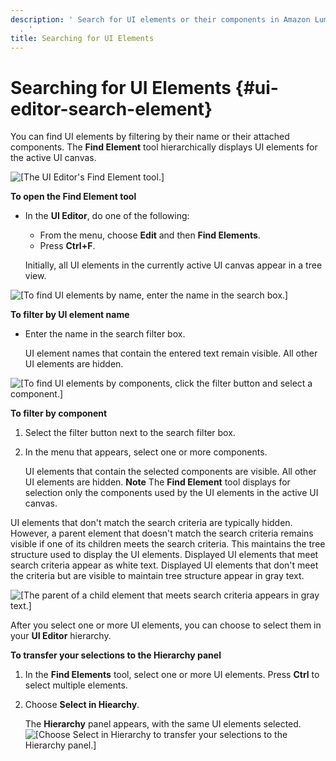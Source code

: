 ```yaml
---
description: ' Search for UI elements or their components in Amazon Lumberyard''s UI Editor
  . '
title: Searching for UI Elements
---
```

# Searching for UI Elements {#ui-editor-search-element}

You can find UI elements by filtering by their name or their attached components\. The **Find Element** tool hierarchically displays UI elements for the active UI canvas\.

![\[The UI Editor's Find Element tool.\]](/images/user-guide/game_ui_editor/ui-editor-search-element-tool.png)

**To open the **Find Element** tool**
+ In the **UI Editor**, do one of the following:
  + From the menu, choose **Edit** and then **Find Elements**\.
  + Press **Ctrl\+F**\.

  Initially, all UI elements in the currently active UI canvas appear in a tree view\.

![\[To find UI elements by name, enter the name in the search box.\]](/images/user-guide/game_ui_editor/ui-editor-search-element-name.png)

**To filter by UI element name**
+ Enter the name in the search filter box\.

  UI element names that contain the entered text remain visible\. All other UI elements are hidden\.

![\[To find UI elements by components, click the filter button and select a component.\]](/images/user-guide/game_ui_editor/ui-editor-search-element-component.png)

**To filter by component**

1. Select the filter button next to the search filter box\.

1. In the menu that appears, select one or more components\.

   UI elements that contain the selected components are visible\. All other UI elements are hidden\.
**Note**
The **Find Element** tool displays for selection only the components used by the UI elements in the active UI canvas\.

UI elements that don't match the search criteria are typically hidden\. However, a parent element that doesn't match the search criteria remains visible if one of its children meets the search criteria\. This maintains the tree structure used to display the UI elements\. Displayed UI elements that meet search criteria appear as white text\. Displayed UI elements that don't meet the criteria but are visible to maintain tree structure appear in gray text\.

![\[The parent of a child element that meets search criteria appears in gray text.\]](/images/user-guide/game_ui_editor/ui-editor-search-element-gray.png)

After you select one or more UI elements, you can choose to select them in your **UI Editor** hierarchy\.

**To transfer your selections to the **Hierarchy** panel**

1. In the **Find Elements** tool, select one or more UI elements\. Press **Ctrl** to select multiple elements\.

1. Choose **Select in Hiearchy**\.

   The **Hierarchy** panel appears, with the same UI elements selected\.
![\[Choose Select in Hierarchy to transfer your selections to the Hierarchy panel.\]](/images/user-guide/game_ui_editor/ui-editor-search-element-hierarchy.png)